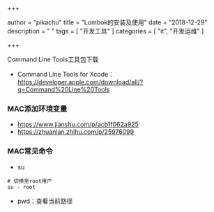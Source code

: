 +++

author = "pikachu"
title = "Lombok的安装及使用"
date = "2018-12-29"
description = " "
tags = [
    "开发工具"
]
categories = [
    "it", "开发运维"
]

+++



Command Line Tools工具包下载

- Command Line Tools for Xcode：https://developer.apple.com/download/all/?q=Command%20Line%20Tools





### MAC添加环境变量

- https://www.jianshu.com/p/acb1f062a925
- https://zhuanlan.zhihu.com/p/25976099





### MAC常见命令

- su

```
# 切换至root用户
su - root
```

- pwd：查看当前路径